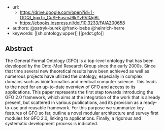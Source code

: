 
- url: 
  - https://drive.google.com/open?id=1-OOQt_5pxTc_CuSEEusmJ6kYvRVlQgBL
  - https://ebooks.iospress.nl/doi/10.3233/FAIA200658
- authors: @patryk-burek @frank-loebe @heinrich-herre
- keywords: [[sh.ontology.upper]] [[prdct.gfo]]

## Abstract

The General Formal Ontology (GFO) is a top-level ontology that has been developed by the Onto-Med Research Group since the early 2000s. Since that time several new theoretical results have been achieved as well as numerous projects have utilized the ontology, especially in complex domains such as bioinformatics and medical computer science. This leads to the need for an up-to-date overview of GFO and access to its applications. This paper represents the first step towards introducing the GFO 2.0 framework, which aims at the integration of the work that is already present, but scattered in various publications, and its provision as a ready-to-use and reusable framework. For this purpose we summarize key features of GFO so far, outline a novel modular architecture and survey first modules for GFO 2.0, linking to applications. Finally, a rigorous and systematic development process is indicated.


## 